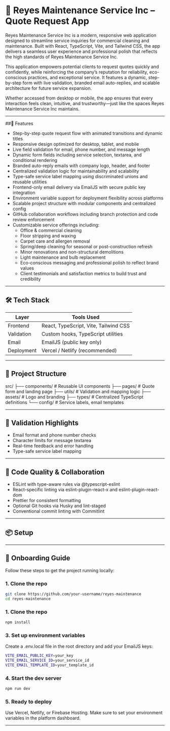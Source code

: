 # 🧼 Reyes Maintenance Service Inc – Quote Request App

Reyes Maintenance Service Inc is a modern, responsive web application designed to streamline service inquiries for commercial cleaning and maintenance. Built with React, TypeScript, Vite, and Tailwind CSS, the app delivers a seamless user experience and professional polish that reflects the high standards of Reyes Maintenance Service Inc.

This application empowers potential clients to request quotes quickly and confidently, while reinforcing the company’s reputation for reliability, eco-conscious practices, and exceptional service. It features a dynamic, step-by-step form with live validation, branded email auto-replies, and scalable architecture for future service expansion.

Whether accessed from desktop or mobile, the app ensures that every interaction feels clean, intuitive, and trustworthy—just like the spaces Reyes Maintenance Service Inc maintains.

---

##🚀 Features

- Step-by-step quote request flow with animated transitions and dynamic titles
- Responsive design optimized for desktop, tablet, and mobile
- Live field validation for email, phone number, and message length
- Dynamic form fields including service selection, textarea, and conditional rendering
- Branded auto-reply emails with company logo, header, and footer
- Centralized validation logic for maintainability and scalability
- Type-safe service label mapping using discriminated unions and reusable utilities
- Frontend-only email delivery via EmailJS with secure public key integration
- Environment variable support for deployment flexibility across platforms
- Scalable project structure with modular components and centralized config
- GitHub collaboration workflows including branch protection and code review enforcement
- Customizable service offerings including:
  - Office & commercial cleaning
  - Floor stripping and waxing
  - Carpet care and allergen removal
  - Spring/deep cleaning for seasonal or post-construction refresh
  - Minor renovations and non-structural demolitions
  - Light maintenance and bulb replacement
  - Eco-conscious messaging and professional polish to reflect brand values
  - Client testimonials and satisfaction metrics to build trust and credibility

---

## 🛠️ Tech Stack

| Layer      | Tools Used                            |
| ---------- | ------------------------------------- |
| Frontend   | React, TypeScript, Vite, Tailwind CSS |
| Validation | Custom hooks, TypeScript utilities    |
| Email      | EmailJS (public key only)             |
| Deployment | Vercel / Netlify (recommended)        |

---

## 📁 Project Structure

src/
├── components/ # Reusable UI components
├── pages/ # Quote form and landing page
├── utils/ # Validation and mapping logic
├── assets/ # Logo and branding
├── types/ # Centralized TypeScript definitions
└── config/ # Service labels, email templates

---

## 🧪 Validation Highlights

- Email format and phone number checks
- Character limits for message textarea
- Real-time feedback and error handling
- Type-safe service label mapping

---

## 🧼 Code Quality & Collaboration

- ESLint with type-aware rules via @typescript-eslint
- React-specific linting via eslint-plugin-react-x and eslint-plugin-react-dom
- Prettier for consistent formatting
- Optional Git hooks via Husky and lint-staged
- Conventional commit linting with Commitlint

---

## 📦 Setup

---

## 🧭 Onboarding Guide

Follow these steps to get the project running locally:

### 1. Clone the repo

```bash
git clone https://github.com/your-username/reyes-maintenance
cd reyes-maintenance
```

### 1. Clone the repo

```bash
npm install
```

### 3. Set up environment variables

Create a .env.local file in the root directory and add your EmailJS keys:

```bash 
VITE_EMAIL_PUBLIC_KEY=your_key
VITE_EMAIL_SERVICE_ID=your_service_id
VITE_EMAIL_TEMPLATE_ID=your_template_id
```

### 4. Start the dev server

```bash 
npm run dev
```

### 5. Ready to deploy

Use Vercel, Netlify, or Firebase Hosting. Make sure to set your environment variables in the platform dashboard.






---
